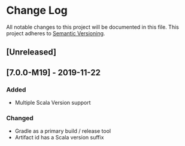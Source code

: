 # Change Log
All notable changes to this project will be documented in this file.
This project adheres to [Semantic Versioning](http://semver.org/).

## [Unreleased]

## [7.0.0-M19] - 2019-11-22

### Added
- Multiple Scala Version support

### Changed
- Gradle as a primary build / release tool
- Artifact id has a Scala version suffix
